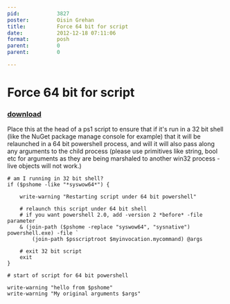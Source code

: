 ```yaml
---
pid:            3827
poster:         Oisin Grehan
title:          Force 64 bit for script
date:           2012-12-18 07:11:06
format:         posh
parent:         0
parent:         0

---
```


# Force 64 bit for script

### [download](3827.ps1)

Place this at the head of a ps1 script to ensure that if it's run in a 32 bit shell (like the NuGet package manage console for example) that it will be relaunched in a 64 bit powershell process, and will it will also pass along any arguments to the child process (please use primitives like string, bool etc for arguments as they are being marshaled to another win32 process - live objects will not work.)

```posh
# am I running in 32 bit shell?
if ($pshome -like "*syswow64*") {
	
	write-warning "Restarting script under 64 bit powershell"

	# relaunch this script under 64 bit shell
	# if you want powershell 2.0, add -version 2 *before* -file parameter
	& (join-path ($pshome -replace "syswow64", "sysnative") powershell.exe) -file `
		(join-path $psscriptroot $myinvocation.mycommand) @args

	# exit 32 bit script
	exit
}

# start of script for 64 bit powershell

write-warning "hello from $pshome"
write-warning "My original arguments $args"

```
